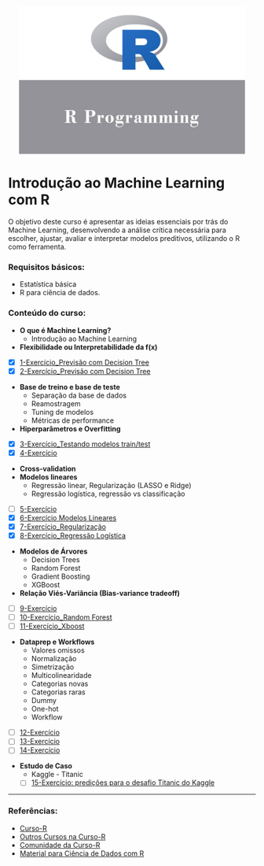 <p align="center">
  <img width="460" height="300" src="https://github.com/PryskaS/Curso-R-Machine-Learning/blob/master/Images/r-programming.jpg">
</p> 

# Introdução ao Machine Learning com R
O objetivo deste curso é apresentar as ideias essenciais por trás do Machine Learning, desenvolvendo a análise crítica necessária para escolher, ajustar, avaliar e interpretar modelos preditivos, utilizando o R como ferramenta. 

### Requisitos básicos:
- Estatística básica
- R para ciência de dados.

### Conteúdo do curso: 

- **O que é Machine Learning?** 
  - Introdução ao Machine Learning
- **Flexibilidade ou Interpretabilidade da f(x)**

- [x] [1-Exercício_Previsão com Decision Tree](https://github.com/PryskaS/Curso-R-Machine-Learning/blob/master/01-exercicio-arvores.R)
- [x] [2-Exercício_Previsão com Decision Tree](https://github.com/PryskaS/Curso-R-Machine-Learning/blob/master/02-exercicio-arvores.R)
  
- **Base de treino e base de teste**
  - Separação da base de dados
  - Reamostragem
  - Tuning de modelos
  - Métricas de performance
- **Hiperparâmetros e Overfitting**

- [x] [3-Exercício_Testando modelos train/test](https://github.com/PryskaS/Curso-R-Machine-Learning/blob/master/03-exercicio-split.R)
- [x] [4-Exercício]()
 
- **Cross-validation**
- **Modelos lineares**
  - Regressão linear, Regularização (LASSO e Ridge)
  - Regressão logística, regressão vs classificação
  
- [ ] [5-Exercício]()
- [x] [6-Exercício Modelos Lineares]()
- [x] [7-Exercício_Regularização]()
- [x] [8-Exercício_Regressão Logística]()
   
- **Modelos de Árvores**
  - Decision Trees
  - Random Forest
  - Gradient Boosting
  - XGBoost
- **Relação Viés-Variância (Bias-variance tradeoff)**

- [ ] [9-Exercício]()
- [ ] [10-Exercício_Random Forest]()
- [ ] [11-Exercício_Xboost]()

- **Dataprep e Workflows**
  - Valores omissos
  - Normalização
  - Simetrização
  - Multicolinearidade
  - Categorias novas
  - Categorias raras
  - Dummy
  - One-hot
  - Workflow
  
- [ ] [12-Exercício]()
- [ ] [13-Exercício]()
- [ ] [14-Exercício]()
   
- **Estudo de Caso**
  - Kaggle - Titanic
  - [ ] [15-Exercício: predições para o desafio Titanic do Kaggle]()
  
-------------------------------------

### Referências: 
  - [Curso-R](https://www.curso-r.com/sobre/)
  - [Outros Cursos na Curso-R](https://www.curso-r.com/cursos/)
- [Comunidade da Curso-R](https://discourse.curso-r.com/)
- [Material para Ciência de Dados com R](https://www.curso-r.com/material/) 
